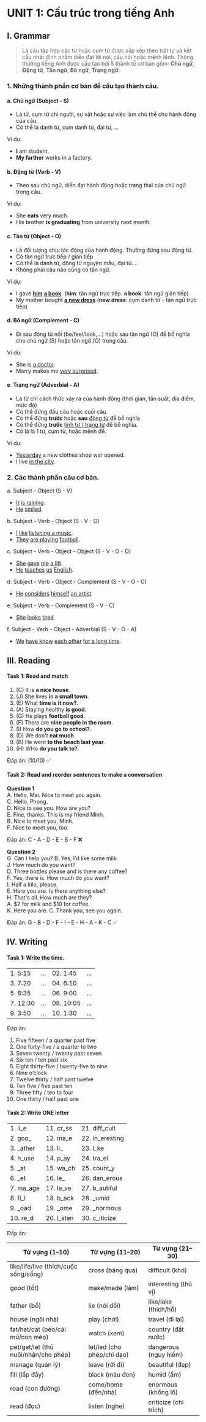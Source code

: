 # UNIT 1: Cấu trúc trong tiếng Anh

## I. Grammar

> Là câu tập hợp các từ hoặc cụm từ được sắp xếp theo trật tự và kết cấu nhất định nhằm diễn đạt lời nói, câu hỏi hoặc mệnh lệnh. Thông thường tiếng Anh được cấu tạo bởi 5 thành tố cơ bản gồm: <b>Chủ ngữ</b>, <b>Động từ</b>, <b>Tân ngữ</b>, <b>Bổ ngữ</b>, <b>Trạng ngữ</b>.

### 1. Những thành phần cơ bản để cấu tạo thành câu.

#### a. Chủ ngữ (Subject - S)

- Là từ, cụm từ chỉ người, sự vật hoặc sự việc làm chủ thể cho hành động của câu.
- Có thể là danh từ, cụm danh từ, đại từ, ...

Ví dụ:

- <b>I</b> am student.
- <b>My farther</b> works in a factory.

#### b. Động từ (Verb - V)

- Theo sau chủ ngữ, diễn đạt hành động hoặc trạng thái của chủ ngữ trong câu.

Ví dụ:

- She <b>eats</b> very much.
- His brother <b>is graduating</b> from university next month.

#### c. Tân từ (Object - O)

- Là đối tượng chịu tác động của hành động. Thường đứng sau động từ.
- Có tân ngữ trực tiếp / gián tiếp
- Có thể là danh từ, động từ nguyên mẫu, đại từ....
- Không phải câu nào cũng có tân ngữ.

Ví dụ:

- I gave <u>**him**</u> <u>**a book**</u>. (**him**: tân ngữ trực tiếp. **a book**: tân ngữ gián tiếp)
- My mother bought <u>**a new dress**</u> (**new dress**: cụm danh từ - tân ngữ trực tiếp)

#### d. Bổ ngữ (Complement - C)

- Đi sau động từ nối (be/feel/look,...) hoặc sau tân ngữ (O) để bổ nghĩa cho chủ ngữ (S) hoặc tân ngữ (O) trong câu.

Ví dụ:

- She is <u>a doctor</u>.
- Marry makes me <u>very surprised</u>.

#### e. Trạng ngữ (Adverbial - A)

- Là từ chỉ cách thức xảy ra của hành động (thời gian, tần suất, địa điểm, mức độ)
- Có thể đứng đầu câu hoặc cuối câu
- Có thể đứng **trước** hoặc **sau** <u>động từ</u> để bổ nghĩa
- Có thể đứng **trước** <u>tính từ / trạng từ</u> để bổ nghĩa.
- Có là là 1 từ, cụm từ, hoặc mệnh đề.

Ví dụ:

- <u>Yesterday</u> a new clothes shop war opened.
- I live <u>in the city</u>.

### 2. Các thành phần câu cơ bản.

a. Subject - Object (S - V)

- <u>It</u> <u>is raining</u>.
- <u>He</u> <u>smiled</u>.

b. Subject - Verb - Object (S - V - O)

- <u>I</u> <u>like</u> <u>listening a music</u>.
- <u>They</u> <u>are playing</u> <u>football</u>.

c. Subject - Verb - Object - Object (S - V - O - O)

- <u>She</u> <u>gave</u> <u>me</u> <u>a lift</u>.
- <u>He</u> <u>teaches</u> <u>us</u> <u>English</u>.

d. Subject - Verb - Object - Complement (S - V - O - C)

- <u>He</u> <u>considers</u> <u>himself</u> <u>an artist</u>.

e. Subject - Verb - Complement (S - V - C)

- <u>She</u> <u>looks</u> <u>tired</u>.

f. Subject - Verb - Object - Adverbial (S - V - O - A)

- <u>We</u> <u>have know</u> <u>each other</u> <u>for a long time</u>.

## III. Reading

#### Task 1: Read and match

1.  (C) It is **a nice house**.
2.  (J) She lives **in a small town**.
3.  (E) What **time is it now?**.
4.  (A) Staying healthy **is good**.
5.  (G) He plays **football good**.
6.  (F) There are **nine people in the room**.
7.  (I) How **do you go to school?**.
8.  (D) We don't **eat much**.
9.  (B) He went **to the beach last year**.
10. (H) WHo **do you talk to?**.

Đáp án: (10/10) ✅

#### Task 2: Read and reorder sentences to make a conversation

**Question 1**  
A. Hello, Mai. Nice to meet you again.  
C. Hello, Phong.  
D. Nice to see you. How are you?  
E. Fine, thanks. This is my friend Minh.  
B. Nice to meet you, Minh.  
F. Nice to meet you, too.

Đáp án: C - A - D - E - B - F ❌

**Question 2**  
G. Can I help you?
B. Yes, I'd like some milk.  
J. How much do you want?  
D. Three bottles please and is there any coffee?  
F. Yes, there is. How much do you want?  
I. Half a kilo, please.  
E. Here you are. Is there anything else?  
H. That's all. How much are they?  
A. $2 for milk and $10 for coffee.  
K. Here you are.
C. Thank you, see you again.

Đáp án: G - B - D - F - I - E - H - A - K - C ✅

## IV. Writing

#### Task 1: Write the time.

|          |     |           |     |
| -------- | --- | --------- | --- |
| 1. 5:15  | ... | 02. 1:45  | ... |
| 3. 7:20  | ... | 04. 6:10  | ... |
| 5. 8:35  | ... | 06. 9:00  | ... |
| 7. 12:30 | ... | 08. 10:05 | ... |
| 9. 3:50  | ... | 10. 1:30  | ... |

Đáp án:

1. Five fifteen / a quarter past five
2. One forty-five / a quarter to two
3. Seven twenty / twenty past seven
4. Six ten / ten past six
5. Eight thirty-five / twenty-five to nine
6. Nine o’clock
7. Twelve thirty / half past twelve
8. Ten five / five past ten
9. Three fifty / ten to four
10. One thirty / half past one

#### Task 2: Write ONE letter

|            |            |                 |
| ---------- | ---------- | --------------- |
| 1. li_e    | 11. cr_ss  | 21. diff_cult   |
| 2. goo\_   | 12. ma_e   | 22. in_eresting |
| 3. \_ather | 13. li\_   | 23. l_ke        |
| 4. h_use   | 14. p_ay   | 24. tra_el      |
| 5. \_at    | 15. wa_ch  | 25. count_y     |
| 6. \_et    | 16. le\_   | 26. dan_erous   |
| 7. ma_age  | 17. le_ve  | 27. b_autiful   |
| 8. fi_l    | 18. b_ack  | 28. \_umid      |
| 9. \_oad   | 19. \_ome  | 29. \_normous   |
| 10. re_d   | 20. l_sten | 30. c_iticize   |

Đáp án:

| Từ vựng (1–10)                        | Từ vựng (11–20)            | Từ vựng (21–30)       |
| ------------------------------------- | -------------------------- | --------------------- |
| like/life/live (thích/cuộc sống/sống) | cross (băng qua)           | difficult (khó)       |
| good (tốt)                            | make/made (làm)            | interesting (thú vị)  |
| father (bố)                           | lie (nói dối)              | like/lake (thích/hồ)  |
| house (ngôi nhà)                      | play (chơi)                | travel (đi lại)       |
| fat/hat/cat (béo/cái mũ/con mèo)      | watch (xem)                | country (đất nước)    |
| pet/get/let (thú nuôi/nhận/cho phép)  | let/led (cho phép/chỉ đạo) | dangerous (nguy hiểm) |
| manage (quản lý)                      | leave (rời đi)             | beautiful (đẹp)       |
| fill (lấp đầy)                        | black (màu đen)            | humid (ẩm)            |
| road (con đường)                      | come/home (đến/nhà)        | enormous (khổng lồ)   |
| read (đọc)                            | listen (nghe)              | criticize (chỉ trích) |

